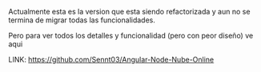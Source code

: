 Actualmente esta es la version que esta siendo refactorizada y aun no se termina de migrar todas las funcionalidades.

Pero para ver todos los detalles y funcionalidad (pero con peor diseño) ve aqui

LINK: https://github.com/Sennt03/Angular-Node-Nube-Online
